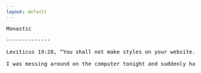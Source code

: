 ```yaml
---
layout: default
---
```


<pre class="col">
Monastic <PRE>
--------------

Leviticus 19:28, “You shall not make styles on your website...” Hithero mistranlated from the Hebrew as a prohibition against tattoos. 

I was messing around on the computer tonight and suddenly had the idea to start a web design cult. But how to distinguish this cult from the other web design cults out there online?
